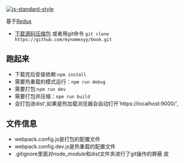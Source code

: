 [![js-standard-style](https://img.shields.io/badge/code%20style-standard-brightgreen.svg?style=flat)](http://standardjs.com/)

基于[Redux](https://github.com/reactjs/redux)
*  [下载源码压缩包](https://github.com/mynamexyy/book/archive/master.zip) 或者用git命令 `git clone https://github.com/mynamexyy/book.git`
## 跑起来
*  下载完后安装依赖:`npm install`
*  需要热重载的模式运行：`npm run debug`
*  需要打包:`npm run dev`
*  需要打包并压缩：`npm run build`
*  会打包进dist',如果是热加载浏览器会自动打开'https://localhost:9000/',
## 文件信息
*  webpack.config.js是打包的配置文件
*  webpack.config.dev.js是热重载的配置文件
*  .gitignore里面对node_module和dist文件夹进行了git操作的屏蔽
皮

